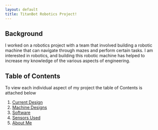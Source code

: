 ```yaml
---
layout: default
title: TitanBot Robotics Project!
---
```



## Background 
I worked on a robotics project with a team that involved building a robotic machine that can navigate through mazes and perform certain tasks. I am interested in robotics, and building this robotic machine has helped to increase my knowledge of the various aspects of engineering.

## Table of Contents
To view each individual aspect of my project the table of Contents is attached below
1. [Current Design](/pages/currentdesign)
2. [Machine Designs](/pages/machinedesign)
3. [Software](/pages/software)
4. [Sensors Used](/pages/sensors)
5. [About Me](/pages/about)



[def]: /assets/css/images/Current%20Design%20Picture.png